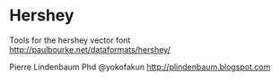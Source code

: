 Hershey
=======

Tools for the hershey vector font  http://paulbourke.net/dataformats/hershey/


Pierre Lindenbaum Phd @yokofakun http://plindenbaum.blogspot.com



